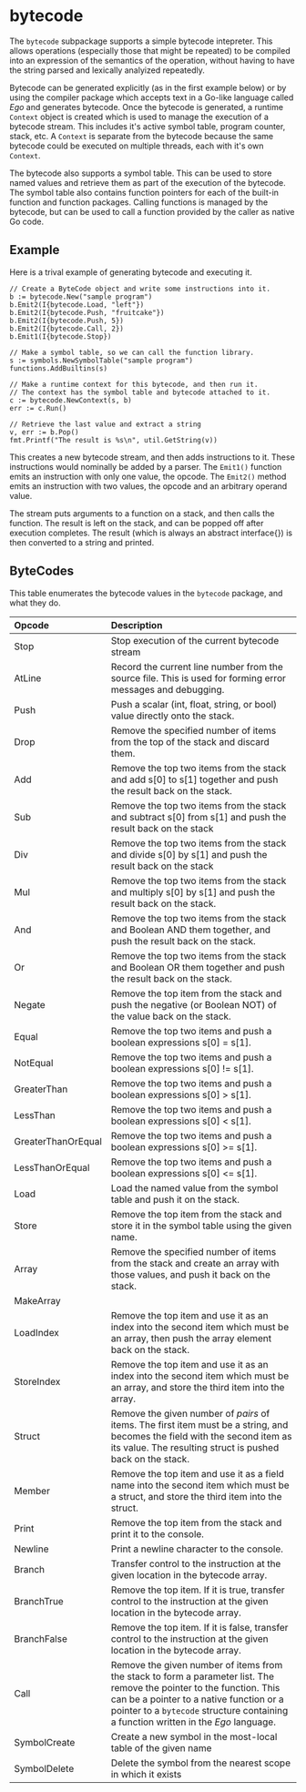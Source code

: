 # bytecode

The `bytecode` subpackage supports a simple bytecode intepreter. This allows operations (especially those that might be
repeated) to be compiled into an expression of the semantics of the operation, without having to have the string 
parsed and lexically analyized repeatedly.

Bytecode can be generated explicitly (as in the first example below) or by using the compiler package which accepts
text in a Go-like language called _Ego_ and generates bytecode. Once the bytecode is generated, a runtime `Context`
object is created which is used to manage the execution of a bytecode stream. This includes it's active symbol table,
program counter, stack, etc. A `Context` is separate from the bytecode because the same bytecode could be executed 
on multiple threads, each with it's own `Context`.

The bytecode also supports a symbol table. This can be used to store named values and retrieve them as part of the
execution of the bytecode. The symbol table also contains function pointers for each of the built-in function and
function packages. Calling functions is managed by the bytecode, but can be used to call a function provided
by the caller as native Go code.


## Example
Here is a trival example of generating bytecode and executing it.
    
    // Create a ByteCode object and write some instructions into it.
    b := bytecode.New("sample program")
    b.Emit2(I{bytecode.Load, "left"})
    b.Emit2(I{bytecode.Push, "fruitcake"})
    b.Emit2(I{bytecode.Push, 5})
    b.Emit2(I{bytecode.Call, 2})
    b.Emit1(I{bytecode.Stop})

    // Make a symbol table, so we can call the function library.
    s := symbols.NewSymbolTable("sample program")
    functions.AddBuiltins(s)

    // Make a runtime context for this bytecode, and then run it.
    // The context has the symbol table and bytecode attached to it.
    c := bytecode.NewContext(s, b)
    err := c.Run()

    // Retrieve the last value and extract a string 
    v, err := b.Pop()
    fmt.Printf("The result is %s\n", util.GetString(v))

This creates a new bytecode stream, and then adds instructions to it. These instructions would nominally
be added by a parser. The `Emit1()` function emits an instruction with only one value, the opcode. The
`Emit2()` method emits an instruction with two values, the opcode and an arbitrary operand value.

The stream puts arguments to a function on a stack, and then calls the function. The
result is left on the stack, and can be popped off after execution completes. The result (which is always
an abstract interface{}) is then converted to a string and printed.

## ByteCodes
This table enumerates the bytecode values in the `bytecode` package, and what they do.

| Opcode              | Description |
|:--------------------|:------------|
| Stop                | Stop execution of the current bytecode stream |
| AtLine <int>        | Record the current line number from the source file. This is used for forming error messages and debugging. |
| Push <any>          | Push a scalar (int, float, string, or bool) value directly onto the stack. |
| Drop <int>          | Remove the specified number of items from the top of the stack and discard them. |
| Add                 | Remove the top two items from the stack and add s[0] to s[1] together and push the result back on the stack. |
| Sub                 | Remove the top two items from the stack and subtract s[0] from s[1] and push the result back on the stack |
| Div                 | Remove the top two items from the stack and divide s[0] by s[1] and push the result back on the stack |
| Mul                 | Remove the top two items from the stack and multiply s[0] by s[1] and push the result back on the stack. |
| And                 | Remove the top two items from the stack and Boolean AND them together, and push the result back on the stack. |
| Or                  | Remove the top two items from the stack and Boolean OR them together and push the result back on the stack. |
| Negate              | Remove the top item from the stack and push the negative (or Boolean NOT) of the value back on the stack. |
| Equal               | Remove the top two items and push a boolean expressions s[0] = s[1]. |
| NotEqual            | Remove the top two items and push a boolean expressions s[0] != s[1]. |
| GreaterThan         | Remove the top two items and push a boolean expressions s[0] > s[1]. |
| LessThan            | Remove the top two items and push a boolean expressions s[0] < s[1]. |
| GreaterThanOrEqual  | Remove the top two items and push a boolean expressions s[0] >= s[1]. |
| LessThanOrEqual     | Remove the top two items and push a boolean expressions s[0] <= s[1]. |
| Load  <string>      | Load the named value from the symbol table and push it on the stack. |
| Store <string>      | Remove the top item from the stack and store it in the symbol table using the given name. |
| Array <int>         | Remove the specified number of items from the stack and create an array with those values, and push it back on the stack. |
| MakeArray           |
| LoadIndex           | Remove the top item and use it as an index into the second item which must be an array, then push the array element back on the stack. |
| StoreIndex          | Remove the top item and use it as an index into the second item which must be an array, and store the third item into the array. |
| Struct <int>        | Remove the given number of _pairs_ of items. The first item must be a string, and becomes the field with the second item as its value. The resulting struct is pushed back on the stack. | 
| Member              | Remove the top item and use it as a field name into the second item which must be a struct, and store the third item into the struct. |
| Print               | Remove the top item from the stack and print it to the console. |
| Newline             | Print a newline character to the console. |
| Branch  <addr>      | Transfer control to the instruction at the given location in the bytecode array. |
| BranchTrue <addr>   | Remove the top item. If it is true, transfer control to the instruction at the given location in the bytecode array. |
| BranchFalse <addr>  | Remove the top item. If it is false, transfer control to the instruction at the given location in the bytecode array. |
| Call <int>          | Remove the given number of items from the stack to form a parameter list. The remove the pointer to the function. This can be a pointer to a native function or a pointer to a `bytecode` structure containing a function written in the _Ego_ language. |
| SymbolCreate <string> | Create a new symbol in the most-local table of the given name |
| SymbolDelete <string> | Delete the symbol from the nearest scope in which it exists |
